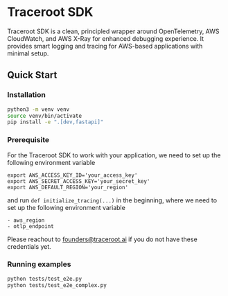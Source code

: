 # Traceroot SDK

Traceroot SDK is a clean, principled wrapper around OpenTelemetry, AWS CloudWatch, and AWS X-Ray for enhanced debugging experience. It provides smart logging and tracing for AWS-based applications with minimal setup.

## Quick Start

### Installation

```bash
python3 -m venv venv
source venv/bin/activate
pip install -e ".[dev,fastapi]"
```

### Prerequisite
For the Traceroot SDK to work with your application, we need to set up the
following environment variable
```
export AWS_ACCESS_KEY_ID='your_access_key'
export AWS_SECRET_ACCESS_KEY='your_secret_key'
export AWS_DEFAULT_REGION='your_region'
```
and run `def initialize_tracing(...)` in the beginning, where we need to set up
the following environment variable
```
- aws_region
- otlp_endpoint
```
Please reachout to founders@traceroot.ai if you do not have these credentials
yet.

### Running examples
```bash
python tests/test_e2e.py
python tests/test_e2e_complex.py
```
